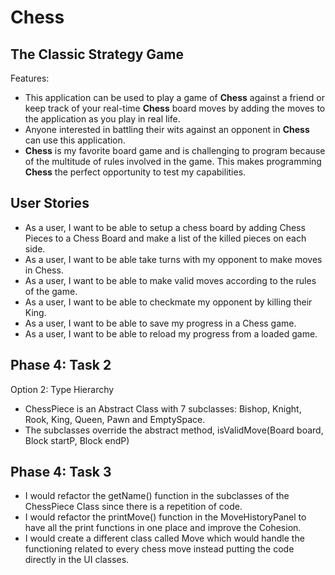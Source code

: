# Chess

## The Classic Strategy Game

Features:
- This application can be used to play a game of **Chess** 
against a friend or keep track of your real-time **Chess** board 
moves by adding the moves to the application as you play in 
real life.
- Anyone interested in battling their wits against an opponent
 in **Chess** can use this application.
- **Chess** is my favorite board game and is challenging to program
because of the multitude of rules involved in the game. This makes
programming **Chess** the perfect opportunity to test my capabilities.

## User Stories

- As a user, I want to be able to setup a chess board by adding Chess Pieces to a Chess Board and make a list of the killed pieces on each side.
- As a user, I want to be able take turns with my opponent to make moves in Chess.
- As a user, I want to be able to make valid moves according to the rules of the game. 
- As a user, I want to be able to checkmate my opponent by killing their King.
- As a user, I want to be able to save my progress in a Chess game.
- As a user, I want to be able to reload my progress from a loaded game.

## Phase 4: Task 2

Option 2: Type Hierarchy
- ChessPiece is an Abstract Class with 7 subclasses:
Bishop, Knight, Rook, King, Queen, Pawn and EmptySpace.
- The subclasses override the abstract method, isValidMove(Board board, Block startP, Block endP)

## Phase 4: Task 3

- I would refactor the getName() function in the subclasses of the ChessPiece Class since there is a repetition of code.
- I would refactor the printMove() function in the MoveHistoryPanel to have all the print functions in one place and improve the Cohesion.
- I would create a different class called Move which would handle the functioning related to every chess move instead putting the code directly in the UI classes.